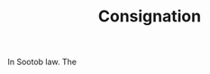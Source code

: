 ---
title: Consignation
letter: C
permalink: "/definitions/bld-consignation.html"
body: In Sootob law. The
published_at: '2018-07-07'
source: Black's Law Dictionary 2nd Ed (1910)
layout: post
---